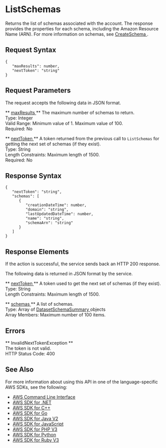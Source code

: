 # ListSchemas<a name="API_ListSchemas"></a>

Returns the list of schemas associated with the account\. The response provides the properties for each schema, including the Amazon Resource Name \(ARN\)\. For more information on schemas, see [ CreateSchema ](API_CreateSchema.md)\.

## Request Syntax<a name="API_ListSchemas_RequestSyntax"></a>

```
{
   "maxResults": number,
   "nextToken": "string"
}
```

## Request Parameters<a name="API_ListSchemas_RequestParameters"></a>

The request accepts the following data in JSON format\.

 ** [ maxResults ](#API_ListSchemas_RequestSyntax) **   <a name="personalize-ListSchemas-request-maxResults"></a>
The maximum number of schemas to return\.  
Type: Integer  
Valid Range: Minimum value of 1\. Maximum value of 100\.  
Required: No

 ** [ nextToken ](#API_ListSchemas_RequestSyntax) **   <a name="personalize-ListSchemas-request-nextToken"></a>
A token returned from the previous call to `ListSchemas` for getting the next set of schemas \(if they exist\)\.  
Type: String  
Length Constraints: Maximum length of 1500\.  
Required: No

## Response Syntax<a name="API_ListSchemas_ResponseSyntax"></a>

```
{
   "nextToken": "string",
   "schemas": [ 
      { 
         "creationDateTime": number,
         "domain": "string",
         "lastUpdatedDateTime": number,
         "name": "string",
         "schemaArn": "string"
      }
   ]
}
```

## Response Elements<a name="API_ListSchemas_ResponseElements"></a>

If the action is successful, the service sends back an HTTP 200 response\.

The following data is returned in JSON format by the service\.

 ** [ nextToken ](#API_ListSchemas_ResponseSyntax) **   <a name="personalize-ListSchemas-response-nextToken"></a>
A token used to get the next set of schemas \(if they exist\)\.  
Type: String  
Length Constraints: Maximum length of 1500\.

 ** [ schemas ](#API_ListSchemas_ResponseSyntax) **   <a name="personalize-ListSchemas-response-schemas"></a>
A list of schemas\.  
Type: Array of [ DatasetSchemaSummary ](API_DatasetSchemaSummary.md) objects  
Array Members: Maximum number of 100 items\.

## Errors<a name="API_ListSchemas_Errors"></a>

 ** InvalidNextTokenException **   
The token is not valid\.  
HTTP Status Code: 400

## See Also<a name="API_ListSchemas_SeeAlso"></a>

For more information about using this API in one of the language\-specific AWS SDKs, see the following:
+  [ AWS Command Line Interface](https://docs.aws.amazon.com/goto/aws-cli/personalize-2018-05-22/ListSchemas) 
+  [ AWS SDK for \.NET](https://docs.aws.amazon.com/goto/DotNetSDKV3/personalize-2018-05-22/ListSchemas) 
+  [ AWS SDK for C\+\+](https://docs.aws.amazon.com/goto/SdkForCpp/personalize-2018-05-22/ListSchemas) 
+  [ AWS SDK for Go](https://docs.aws.amazon.com/goto/SdkForGoV1/personalize-2018-05-22/ListSchemas) 
+  [ AWS SDK for Java V2](https://docs.aws.amazon.com/goto/SdkForJavaV2/personalize-2018-05-22/ListSchemas) 
+  [ AWS SDK for JavaScript](https://docs.aws.amazon.com/goto/AWSJavaScriptSDK/personalize-2018-05-22/ListSchemas) 
+  [ AWS SDK for PHP V3](https://docs.aws.amazon.com/goto/SdkForPHPV3/personalize-2018-05-22/ListSchemas) 
+  [ AWS SDK for Python](https://docs.aws.amazon.com/goto/boto3/personalize-2018-05-22/ListSchemas) 
+  [ AWS SDK for Ruby V3](https://docs.aws.amazon.com/goto/SdkForRubyV3/personalize-2018-05-22/ListSchemas) 